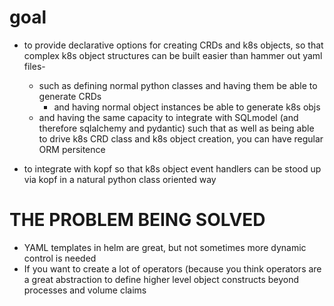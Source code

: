 # goal 

- to provide declarative options for creating CRDs and k8s objects, so that complex k8s object structures can be built easier than hammer out yaml files-
  - such as defining normal python classes and having them be able to generate CRDs
    - and having normal object instances be able to generate k8s objs
  - and having the same capacity to integrate with SQLmodel (and therefore sqlalchemy and pydantic) such that as well as being able to drive k8s CRD class and k8s object creation, you can have regular ORM persitence

- to integrate with kopf so that k8s object event handlers can be stood up via kopf in a natural python class oriented way

# THE PROBLEM BEING SOLVED

- YAML templates in helm are great, but not sometimes more dynamic control is needed
- If you want to create a lot of operators (because you think operators are a great abstraction to define higher level object constructs beyond processes and volume claims

